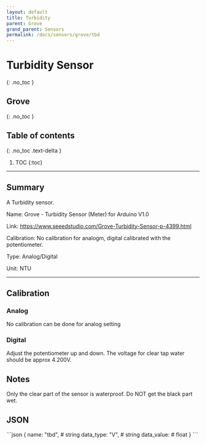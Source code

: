 ```yaml
---
layout: default
title: Turbidity
parent: Grove
grand_parent: Sensors
permalink: /docs/sensors/grove/tbd
---
```


# Turbidity Sensor
{: .no_toc }
## Grove
{: .no_toc }

## Table of contents
{: .no_toc .text-delta }

1. TOC
{:toc}

---

## Summary

A Turbidity sensor.

Name: Grove - Turbidity Sensor (Meter) for Arduino V1.0

Link: https://www.seeedstudio.com/Grove-Turbidity-Sensor-p-4399.html

Calibration: No calibration for analogm, digital calibrated with the potentiometer.

Type: Analog/Digital 

Unit: NTU

---

## Calibration 

### Analog
No calibration can be done for analog setting

### Digital 
Adjust the potentiometer up and down. The voltage for clear tap water should be approx 4.200V.

## Notes
Only the clear part of the sensor is waterproof. Do NOT get the black part wet. 

## JSON 

<div class="code-example" markdown="1">
```json
{
  name: "tbd",      # string
  data_type: "V",   # string
  data_value:       # float
}
```
</div>
